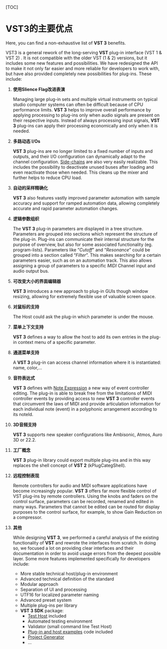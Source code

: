 [TOC]



# VST3的主要优点

Here, you can find a non-exhaustive list of **VST 3** benefits.

VST3 is a general rework of the long-serving **VST** plug-in interface (VST 1 & VST 2) . It is not compatible with the older VST (1 & 2) versions, but it includes some new features and possibilities. We have redesigned the API to make it not only far easier and more reliable for developers to work with, but have also provided completely new possibilities for plug-ins. These include:

1. **使用Slience Flag改进表演**

   Managing large plug-in sets and multiple virtual instruments on typical studio computer systems can often be difficult because of CPU performance limits. **VST 3** helps to improve overall performance by applying processing to plug-ins only when audio signals are present on their respective inputs. Instead of always processing input signals, **VST 3** plug-ins can apply their processing economically and only when it is needed.

2. **多路动态 I/Os**

   **VST 3** plug-ins are no longer limited to a fixed number of inputs and outputs, and their I/O configuration can dynamically adapt to the channel configuration. [Side-chains](https://developer.steinberg.help/display/VST/Frequently+Asked+Questions#FrequentlyAskedQuestions-WhatisaSide-chain) are also very easily realizable. This includes the possibility to deactivate unused buses after loading and even reactivate those when needed. This cleans up the mixer and further helps to reduce CPU load.

3. **自动的采样精确化**

   **VST 3** also features vastly improved parameter automation with sample accuracy and support for ramped automation data, allowing completely accurate and rapid parameter automation changes.

4. **逻辑参数组织**

   The **VST 3** plug-in parameters are displayed in a tree structure. Parameters are grouped into sections which represent the structure of the plug-in. Plug-ins can communicate their internal structure for the purpose of overview, but also for some associated functionality (eg. program-lists). Parameters like “*Cutoff*” and “*Resonance*” could be grouped into a section called “*Filter*”. This makes searching for a certain parameters easier, such as on an automation track. This also allows assigning a group of parameters to a specific *MIDI* Channel input and audio output bus.

5. **可改变大小的界面编辑器**

   **VST 3** introduces a new approach to plug-in GUIs though window resizing, allowing for extremely flexible use of valuable screen space.

6. **对鼠标的支持**

   The Host could ask the plug-in which parameter is under the mouse.

7. **菜单上下文支持**

   **VST 3** defines a way to allow the host to add its own entries in the plug-in context menu of a specific parameter.

8. **通道菜单支持**

   A **VST 3** plug-in can access channel information where it is instantiated: name, color,...

9. **音符表达式**

   **VST 3** defines with [Note Expression](https://developer.steinberg.help/display/VST/[3.5.0]+Note+Expression+Support) a new way of event controller editing. The plug-in is able to break free from the limitations of MIDI controller events by providing access to new **VST 3** controller events that circumvent the laws of MIDI and provide articulation information for each individual note (event) in a polyphonic arrangement according to its noteId.

10. **3D音频支持**

    **VST 3** supports new speaker configurations like Ambisonic, Atmos, Auro 3D or 22.2.

11. **工厂概念**

    **VST 3** plug-in library could export multiple plug-ins and in this way replaces the shell concept of **VST 2** (kPlugCategShell).

12. **远程控制表现**

    Remote controllers for audio and MIDI software applications have become increasingly popular. **VST 3** offers far more flexible control of VST plug-ins by remote controllers. Using the knobs and faders on the control surface, parameters can be recorded, renamed and edited in many ways. Parameters that cannot be edited can be routed for display purposes to the control surface, for example, to show Gain Reduction on a compressor.

13. **其他**

    While designing **VST 3**, we performed a careful analysis of the existing functionality of **VST** and rewrote the interfaces from scratch. In doing so, we focused a lot on providing clear interfaces and their documentation in order to avoid usage errors from the deepest possible layer. Some more features implemented specifically for developers include:

    - More stable technical host/plug-in environment
    - Advanced technical definition of the standard
    - Modular approach
    - Separation of UI and processing
    - UTF16 for localized parameter naming
    - Advanced preset system
    - Multiple plug-ins per library
    - **VST 3 SDK** package:
      - [Test Host](https://developer.steinberg.help/display/VST/VST+3+Plug-in+Test+Host) included
      - Automated testing environment
      - Validator (small command line Test Host)
      - [Plug-in and host examples](https://developer.steinberg.help/display/VST/VST+3+Plug-ins+Examples) code included
      - [Project Generator](https://developer.steinberg.help/display/VST/VST+3+Project+Generator)
      - ...


